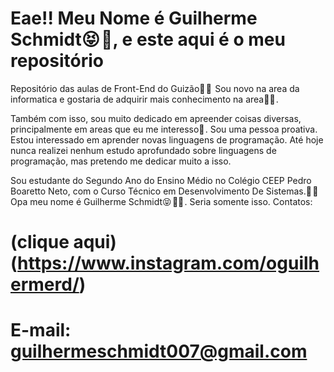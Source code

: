 # Eae!! Meu Nome é Guilherme Schmidt😝 💪, e este aqui é o meu repositório
Repositório das aulas de Front-End do Guizão🗿 🗿 
Sou novo na area da informatica e gostaria de adquirir mais conhecimento na area👨‍💻 .

Também com isso, sou muito dedicado em apreender coisas diversas, principalmente em areas que eu me interesso🦆 .
Sou uma pessoa proativa.
Estou interessado em aprender novas linguagens de programação.
Até hoje nunca realizei nenhum estudo aprofundado sobre linguagens de programação, mas pretendo me dedicar muito a isso.

Sou estudante do Segundo Ano do Ensino Médio no Colégio CEEP Pedro Boaretto Neto, com o Curso Técnico em Desenvolvimento De Sistemas.🗿 🗿 
Opa meu nome é Guilherme Schmidt😝 💪🏻 .
Seria somente isso.
Contatos:
# (clique aqui)(https://www.instagram.com/oguilhermerd/)
# E-mail: guilhermeschmidt007@gmail.com



